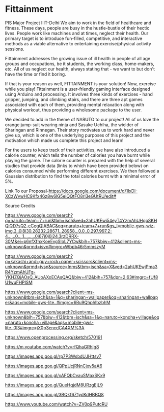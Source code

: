 # Fittainment
PIS Major Project  IIIT-Delhi
We aim to work in the field of healthcare and fitness. These days, people are busy in the hustle-bustle of their hectic lives. People work like machines and at times, neglect their health. Our primary target is to introduce fun-filled, competitive, and interactive methods as a viable alternative to entertaining exercise/physical activity sessions.

Fittainment addresses the growing issue of ill health in people of all age groups and occupations, be it students, the working class, home-makers, etc. All of us neglect our health, always stating that - we want to but don't have the time or find it boring.

If that is your reason as well, FITTAINMENT is your solution! Now, exercise while you play! Fittainment is a user-friendly gaming interface designed using Arduino and processing. It involves three kinds of exercises - hand gripper, jumping, and climbing stairs, and there are three apt games associated with each of them, providing mental relaxation along with physical workout, thus providing a wholesome package to the user.

We decided to add in the theme of NARUTO to our project! All of us love the orange jump-suit wearing ninja and Sasuke Uchiha, the wielder of Sharingan and Rinnegan. Their story motivates us to work hard and never give up, which is one of the underlying purposes of this project and the motivation which made us complete this project and learn!

For the users to keep track of their activities, we have also introduced a calorie counter, which tells the number of calories you have burnt while playing the game. The calorie counter is prepared with the help of several studies that provide data (links to which have been provided below) on calories consumed while performing different exercises. We then followed a Gaussian distribution to find the total calories burnt with a minimal error of 5%.

Link To our Proposal-https://docs.google.com/document/d/1lxDI-XCzWvwHC9Kfx46z8w6lG5eiQQtFO8rl3eGUtRU/edit#

Source Credits

https://www.google.com/search?q=naruto+team+7+run&tbm=isch&ved=2ahUKEwi54eyT4YzmAhUHgo8KHQiQD7sQ2-cCegQIABAC&oq=naruto+team+7+run&gs_l=mobile-gws-wiz-img.3..0i8i30.28232.28671..28958...0.0..0.297.997.2-4......0....1.........0i67j0j0i24.3rzDRRX-30M&ei=p6nfXfnxKoeEvgSIoL7YCw&bih=757&biw=412&client=ms-unknown&prmd=isvn#imgrc=Wbpb46r5mmszyM

https://www.google.com/search?q=kakashi+and+guy+rock+paper+scissors&client=ms-unknown&prmd=ivsn&source=lnms&tbm=isch&sa=X&ved=2ahUKEwjPma3R4YzmAhUFg-YKHZQjAOsQ_AUoAXoECAsQAQ&biw=412&bih=757&dpr=2.63#imgrc=fUf8U1wuFHPISM

https://www.google.com/search?client=ms-unknown&tbm=isch&sa=1&q=sharingan+wallpaper&oq=sharingan+wallpaper&aqs=mobile-gws-lite..#imgrc=6Bu9QhphlbzbhM

https://www.google.com/search?client=ms-unknown&bih=757&biw=412&tbm=isch&sa=1&q=naruto+konoha+village&oq=naruto+konoha+village&aqs=mobile-gws-lite..0l3#imgrc=jX0p3encdCA4XM%3A

https://www.openprocessing.org/sketch/570191

https://m.youtube.com/watch?v=rfQhaGRhIg8

https://images.app.goo.gl/rp7P3WsbdUJHttsv7

https://images.app.goo.gl/QPpUcjRNnCjxv5aA6

https://images.app.goo.gl/xAFQbCvauSMaxSKx9

https://images.app.goo.gl/QueHqjdM8URzgEjL9

https://images.app.goo.gl/3BQkf6Z1ydKdHBBQ8

https://www.youtube.com/watch?v=ZV0p9PutcRU
